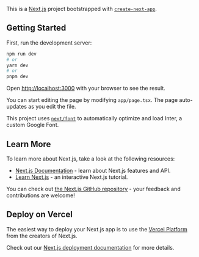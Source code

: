 This is a [Next.js](https://nextjs.org/) project bootstrapped with [`create-next-app`](https://github.com/vercel/next.js/tree/canary/packages/create-next-app).

## Getting Started

First, run the development server:

```bash
npm run dev
# or
yarn dev
# or
pnpm dev
```

Open [http://localhost:3000](http://localhost:3000) with your browser to see the result.

You can start editing the page by modifying `app/page.tsx`. The page auto-updates as you edit the file.

This project uses [`next/font`](https://nextjs.org/docs/basic-features/font-optimization) to automatically optimize and load Inter, a custom Google Font.

## Learn More

To learn more about Next.js, take a look at the following resources:

- [Next.js Documentation](https://nextjs.org/docs) - learn about Next.js features and API.
- [Learn Next.js](https://nextjs.org/learn) - an interactive Next.js tutorial.

You can check out [the Next.js GitHub repository](https://github.com/vercel/next.js/) - your feedback and contributions are welcome!

## Deploy on Vercel

The easiest way to deploy your Next.js app is to use the [Vercel Platform](https://vercel.com/new?utm_medium=default-template&filter=next.js&utm_source=create-next-app&utm_campaign=create-next-app-readme) from the creators of Next.js.

Check out our [Next.js deployment documentation](https://nextjs.org/docs/deployment) for more details.


<!-- {
        title: {
          text: 'Temperature Change in the Coming Week',
        },
        tooltip: {
          trigger: 'axis',
        },
        legend: {},
        toolbox: {
          show: true,
          feature: {
            dataZoom: {
              yAxisIndex: 'none',
            },
            dataView: { readOnly: false },
            magicType: { type: ['line', 'bar'] },
            restore: {},
            saveAsImage: {},
          },
        },
        xAxis: {
          type: 'category',
          boundaryGap: false,
          data: ['Mon', 'Tue', 'Wed', 'Thu', 'Fri', 'Sat', 'Sun'], // Assuming 'labels' in the fetched data
        },
        yAxis: {
          type: 'value',
          axisLabel: {
            formatter: '{value}',
          },
        },
        series: [
          {
            name: 'Highest',
            type: 'line',
            data: [10, 11, 13, 11, 12, 12, 9], // Assuming 'values' in the fetched data
            markPoint: {
              data: [
                { type: 'max', name: 'Max' },
                { type: 'min', name: 'Min' },
              ],
            },
            markLine: {
              data: [{ type: 'average', name: 'Avg' }],
            },
          },
        ],
      }) -->